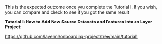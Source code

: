 This is the expected outcome once you complete the Tutorial I. If you wish, you can compare and check to see if you got the same result

**Tutorial I: How to Add New Source Datasets and Features into an Layer Project:** 

https://github.com/layerml/onboarding-project/tree/main/tutorial1